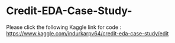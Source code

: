 # Credit-EDA-Case-Study-
Please click the following Kaggle link for code : https://www.kaggle.com/indurkarpv64/credit-eda-case-study/edit
